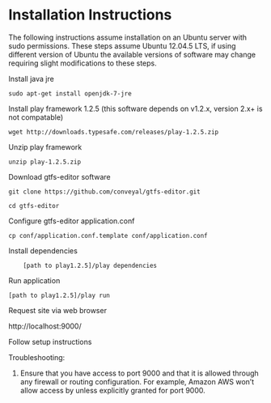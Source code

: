 Installation Instructions
=========================

The following instructions assume installation on an Ubuntu server with sudo permissions. These steps assume Ubuntu 12.04.5 LTS, if using different version of Ubuntu the available versions of software may change requiring slight modifications to these steps.

Install java jre

	sudo apt-get install openjdk-7-jre


Install play framework 1.2.5 (this software depends on v1.2.x, version 2.x+ is not compatable)

	wget http://downloads.typesafe.com/releases/play-1.2.5.zip


Unzip play framework

	unzip play-1.2.5.zip

Download gtfs-editor software

	git clone https://github.com/conveyal/gtfs-editor.git

	cd gtfs-editor


Configure gtfs-editor application.conf

	cp conf/application.conf.template conf/application.conf

Install dependencies

        [path to play1.2.5]/play dependencies


Run application

	[path to play1.2.5]/play run


Request site via web browser

http://localhost:9000/


Follow setup instructions

Troubleshooting:

1) Ensure that you have access to port 9000 and that it is allowed through any firewall or routing configuration. For example, Amazon AWS won’t allow access by unless explicitly granted for port 9000.
